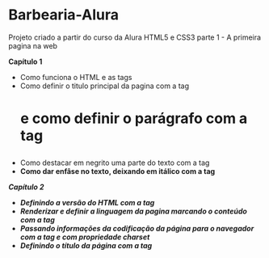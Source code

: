 # Barbearia-Alura
 Projeto criado a partir do curso da Alura HTML5 e CSS3 parte 1 - A primeira pagina na web 



 **Capítulo 1**

- Como funciona o HTML e as tags
- Como definir o titulo principal da pagina com a tag <h1> e como definir o parágrafo com a tag <p>
- Como destacar em negrito uma parte do texto com a tag <strong>
- Como dar enfâse no texto, deixando em itálico com a tag <em>

**Capítulo 2**

- Definindo a versão do HTML com a tag <!DOCTYPE html>
- Renderizar e definir a linguagem da pagina marcando o conteúdo com a tag <html>
- Passando informações da codificação da página para o navegador com a tag <meta> e com propriedade charset
- Definindo o título da página com a tag <title>
- Separando informações que são passadas para o navegador com a tag <head>
- Separando o conteúdo da página com a tag <body>

**Capitulo 3**

- Como alinhar o texto
- Como alterar o tamanho da fonte
- Como alterar a cor de fundo da página
- Como alterar a cor do texto
- Como usar CSS inline
- Definindo estilo com a tag <style> nos elementos do HTML
- Como utilizar o CSS em uma arquivo externo
- Como funciona o estilo em cascata
- Como importar um arquivo CSS dentro da página HTML
- Como representar cores através com o nome, hexadecimal ou RGB
